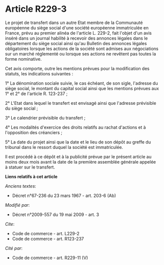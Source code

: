# Article R229-3

Le projet de transfert dans un autre Etat membre de la Communauté européenne du siège social d'une société européenne
immatriculée en France, prévu au premier alinéa de l'article L. 229-2, fait l'objet d'un avis inséré dans un journal habilité
à recevoir des annonces légales dans le département du siège social ainsi qu'au Bulletin des annonces légales obligatoires
lorsque les actions de la société sont admises aux négociations sur un marché réglementé ou lorsque ses actions ne revêtent
pas toutes la forme nominative. 

Cet avis comporte, outre les mentions prévues pour la modification des statuts, les indications suivantes : 

1° La dénomination sociale suivie, le cas échéant, de son sigle, l'adresse du siège social, le montant du capital social
ainsi que les mentions prévues aux 1° et 2° de l'article R. 123-237 ; 

2° L'Etat dans lequel le transfert est envisagé ainsi que l'adresse prévisible du siège social ; 

3° Le calendrier prévisible du transfert ; 

4° Les modalités d'exercice des droits relatifs au rachat d'actions et à l'opposition des créanciers ; 

5° La date du projet ainsi que la date et le lieu de son dépôt au greffe du tribunal dans le ressort duquel la société est
immatriculée. 

Il est procédé à ce dépôt et à la publicité prévue par le présent article au moins deux mois avant la date de la première
assemblée générale appelée à statuer sur le transfert.

**Liens relatifs à cet article**

_Anciens textes_:

  - Décret n°67-236 du 23 mars 1967 - art. 203-6 (Ab)

_Modifié par_:

  - Décret n°2009-557 du 19 mai 2009 - art. 3

_Cite_:

  - Code de commerce - art. L229-2
  - Code de commerce - art. R123-237

_Cité par_:

  - Code de commerce - art. R229-11 (V)
